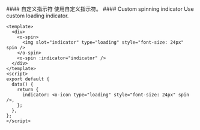 <cn>
#### 自定义指示符
使用自定义指示符。
</cn>

<us>
#### Custom spinning indicator
Use custom loading indicator.
</us>

```vue
<template>
  <div>
    <o-spin>
      <img slot="indicator" type="loading" style="font-size: 24px" spin />
    </o-spin>
    <o-spin :indicator="indicator" />
  </div>
</template>
<script>
export default {
  data() {
    return {
      indicator: <o-icon type="loading" style="font-size: 24px" spin />,
    };
  },
};
</script>
```
